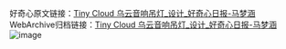 好奇心原文链接：[Tiny Cloud 乌云音响吊灯_设计_好奇心日报-马梦涵 ](https://www.qdaily.com/articles/10654.html)
WebArchive归档链接：[Tiny Cloud 乌云音响吊灯_设计_好奇心日报-马梦涵 ](http://web.archive.org/web/20190623162503/https://www.qdaily.com/articles/10654.html)
![image](http://ww3.sinaimg.cn/large/007d5XDply1g3w5otsczjj30u03bgtqz)